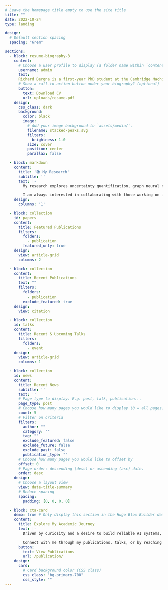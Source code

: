```yaml
---
# Leave the homepage title empty to use the site title
title: ""
date: 2022-10-24
type: landing

design:
  # Default section spacing
  spacing: "6rem"

sections:
  - block: resume-biography-3
    content:
      # Choose a user profile to display (a folder name within `content/authors/`)
      username: admin
      text: |
      Richard Bergna is a first-year PhD student at the Cambridge Machine Learning Group (CBL), under the supervision of Prof. Jose Miguel Hernandez-Lobato and Prof. Pietro Liò. His research focuses on uncertainty quantification in machine learning, with applications in decision-making under uncertainty, Gaussian processes, graph neural networks, and reinforcement learning. Previously, I completed my MPhil in Machine Learning and Machine Intelligence at Cambridge and graduated with first-class honors from the University of Bristol in Engineering Mathematics.
      # Show a call-to-action button under your biography? (optional)
      button:
        text: Download CV
        url: uploads/resume.pdf
    design:
      css_class: dark
      background:
        color: black
        image:
          # Add your image background to `assets/media/`.
          filename: stacked-peaks.svg
          filters:
            brightness: 1.0
          size: cover
          position: center
          parallax: false

  - block: markdown
    content:
      title: '📚 My Research'
      subtitle: ''
      text: |-
        My research explores uncertainty quantification, graph neural networks, and probabilistic methods, with applications in decision-making systems and robust machine learning models. I aim to develop tools that enable more interpretable and trustworthy AI, especially in high-stakes areas like healthcare, finance, and autonomous systems.

        I am always interested in collaborating with those working on innovative approaches to machine learning and AI. Feel free to reach out if you share similar interests or have a project in mind!
    design:
      columns: '1'

  - block: collection
    id: papers
    content:
      title: Featured Publications
      filters:
        folders:
          - publication
        featured_only: true
    design:
      view: article-grid
      columns: 2

  - block: collection
    content:
      title: Recent Publications
      text: ""
      filters:
        folders:
          - publication
        exclude_featured: true
    design:
      view: citation

  - block: collection
    id: talks
    content:
      title: Recent & Upcoming Talks
      filters:
        folders:
          - event
    design:
      view: article-grid
      columns: 1

  - block: collection
    id: news
    content:
      title: Recent News
      subtitle: ''
      text: ''
      # Page type to display. E.g. post, talk, publication...
      page_type: post
      # Choose how many pages you would like to display (0 = all pages)
      count: 5
      # Filter on criteria
      filters:
        author: ""
        category: ""
        tag: ""
        exclude_featured: false
        exclude_future: false
        exclude_past: false
        publication_type: ""
      # Choose how many pages you would like to offset by
      offset: 0
      # Page order: descending (desc) or ascending (asc) date.
      order: desc
    design:
      # Choose a layout view
      view: date-title-summary
      # Reduce spacing
      spacing:
        padding: [0, 0, 0, 0]

  - block: cta-card
    demo: true # Only display this section in the Hugo Blox Builder demo site
    content:
      title: Explore My Academic Journey
      text: |-
        Driven by curiosity and a desire to build reliable AI systems, I am committed to advancing the frontiers of machine learning through research in probabilistic models, uncertainty quantification, and interpretable AI.

        Connect with me through my publications, talks, or by reaching out directly!
      button:
        text: View Publications
        url: /publication/
    design:
      card:
        # Card background color (CSS class)
        css_class: "bg-primary-700"
        css_style: ""
---
```

